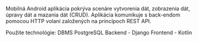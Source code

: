 Mobilná Android aplikácia pokrýva scenáre vytvorenia dát, zobrazenia dát, úpravy dát a mazania dát (CRUD). 
Aplikácia komunikuje s back-endom pomocou HTTP volaní založených na princípoch REST API.

Použite technológie: 
DBMS PostgreSQL
Backend - Django 
Frontend - Kotlin 